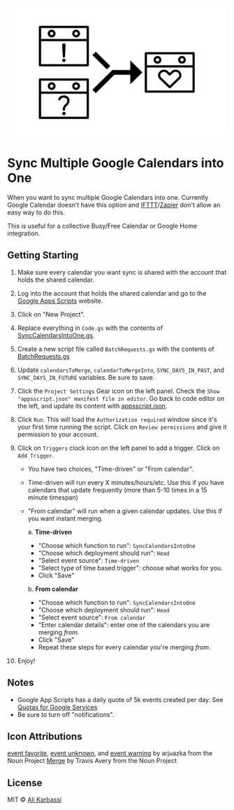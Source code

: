 <img src="logo.svg" width="100%" height="300" alt="Sync Multiple Google Calendars into One" />

# Sync Multiple Google Calendars into One

When you want to sync multiple Google Calendars into one. Currently Google Calendar doesn't have this option and [IFTTT]/[Zapier] don't allow an easy way to do this.

This is useful for a collective Busy/Free Calendar or Google Home integration.

## Getting Starting

1. Make sure every calendar you want sync is shared with the account that holds the shared calendar.

2. Log into the account that holds the shared calendar and go to the [Google Apps Scripts] website.

3. Click on "New Project".

4. Replace everything in `Code.gs` with the contents of [SyncCalendarsIntoOne.gs].

5. Create a new script file called `BatchRequests.gs` with the contents of [BatchRequests.gs]

6. Update `calendarsToMerge`, `calendarToMergeInto`, `SYNC_DAYS_IN_PAST`, and `SYNC_DAYS_IN_FUTURE` variables. Be sure to save.

7. Click the `Project Settings` Gear icon on the left panel. Check the `Show "appsscript.json" manifest file in editor`. Go back to code editor on the left, and update its content with [appsscript.json].

8. Click `Run`. This will load the `Authorization required` window since it's your first time running the script. Click on `Review permissions` and give it permission to your account.

9. Click on `Triggers` clock icon on the left panel to add a trigger. Click on `Add Trigger`.

   - You have two choices, "Time-driven" or "From calendar".
   - Time-driven will run every X minutes/hours/etc. Use this if you have calendars that update frequently (more than 5-10 times in a 15 minute timespan)
   - "From calendar" will run when a given calendar updates. Use this if you want instant merging.

     a. **Time-driven**

     - "Choose which function to run": `SyncCalendarsIntoOne`
     - "Choose which deployment should run": `Head`
     - "Select event source": `Time-driven`
     - "Select type of time based trigger": choose what works for you.
     - Click "Save"

     b. **From calendar**

     - "Choose which function to run": `SyncCalendarsIntoOne`
     - "Choose which deployment should run": `Head`
     - "Select event source": `From calendar`
     - "Enter calendar details": enter one of the calendars you are merging _from_.
     - Click "Save"
     - Repeat these steps for every calendar you're merging _from_.

10. Enjoy!

## Notes

- Google App Scripts has a daily quote of 5k events created per day. See [Quotas for Google Services]
- Be sure to turn off "notifications".

## Icon Attributions

[event favorite], [event unknown], and [event warning] by arjuazka from the Noun Project
[Merge] by Travis Avery from the Noun Project

## License

MIT © [Ali Karbassi]

[ali karbassi]: http://karbassi.com
[trigger-icon]: trigger.png
[google apps scripts]: https://script.google.com/intro
[synccalendarsintoone.gs]: ../SyncCalendarsIntoOne.gs
[batchrequests.gs]: ../BatchRequests.gs
[appsscript.json]: ../appsscript.json
[quotas for google services]: https://developers.google.com/apps-script/guides/services/quotas
[ifttt]: https://ifttt.com/
[zapier]: https://zapier.com/
[event favorite]: https://thenounproject.com/arjuazka/collection/calendar/?i=548613
[event unknown]: https://thenounproject.com/arjuazka/collection/calendar/?i=548618
[event warning]: https://thenounproject.com/arjuazka/collection/calendar/?i=548620
[merge]: https://thenounproject.com/travisavery/collection/cursers-pointers-solid/?i=2286624

